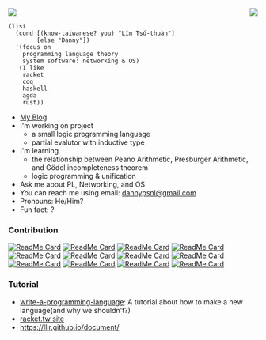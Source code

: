 <img align="right" src="https://github-readme-stats.vercel.app/api/top-langs/?username=dannypsnl&hide=HTML,css,Go,JavaScript" />
<img src="https://github-readme-stats.vercel.app/api?username=dannypsnl&show_icons=true&theme=tokyonight" />

```racket
(list
  (cond [(know-taiwanese? you) "Lîm Tsú-thuàn"]
        [else "Danny"])
  '(focus on
    programming language theory
    system software: networking & OS)
  '(I like
    racket
    coq
    haskell
    agda
    rust))
```

- [My Blog](http://dannypsnl.github.io/)
- I'm working on project
  - a small logic programming language
  - partial evalutor with inductive type
- I'm learning
  - the relationship between Peano Arithmetic, Presburger Arithmetic, and Gödel incompleteness theorem
  - logic programming & unification
- Ask me about PL, Networking, and OS
- You can reach me using email: dannypsnl@gmail.com
- Pronouns: He/Him?
- Fun fact: ?

### Contribution

[![ReadMe Card](https://github-readme-stats.vercel.app/api/pin/?username=dannypsnl&repo=plt-research)](https://github.com/dannypsnl/plt-research)
[![ReadMe Card](https://github-readme-stats.vercel.app/api/pin/?username=dannypsnl&repo=inductive)](https://github.com/dannypsnl/inductive)
[![ReadMe Card](https://github-readme-stats.vercel.app/api/pin/?username=racket-tw&repo=intellij-racket)](https://github.com/racket-tw/intellij-racket)
[![ReadMe Card](https://github-readme-stats.vercel.app/api/pin/?username=dannypsnl&repo=useless-math)](https://github.com/dannypsnl/useless-math)
[![ReadMe Card](https://github-readme-stats.vercel.app/api/pin/?username=llir&repo=llvm)](https://github.com/llir/llvm)
[![ReadMe Card](https://github-readme-stats.vercel.app/api/pin/?username=dannypsnl&repo=xnix)](https://github.com/dannypsnl/xnix)
[![ReadMe Card](https://github-readme-stats.vercel.app/api/pin/?username=intel-go&repo=nff-go)](https://github.com/intel-go/nff-go)
[![ReadMe Card](https://github-readme-stats.vercel.app/api/pin/?username=dannypsnl&repo=redux)](https://github.com/dannypsnl/redux)
[![ReadMe Card](https://github-readme-stats.vercel.app/api/pin/?username=dannypsnl&repo=elz)](https://github.com/dannypsnl/elz)
[![ReadMe Card](https://github-readme-stats.vercel.app/api/pin/?username=dannypsnl&repo=rocket)](https://github.com/dannypsnl/rocket)
[![ReadMe Card](https://github-readme-stats.vercel.app/api/pin/?username=dannypsnl&repo=little-scheme)](https://github.com/dannypsnl/little-scheme)
[![ReadMe Card](https://github-readme-stats.vercel.app/api/pin/?username=racket-tw&repo=cc)](https://github.com/racket-tw/cc)

### Tutorial

- [write-a-programming-language](https://github.com/dannypsnl/write-a-programming-language): A tutorial about how to make a new language(and why we shouldn't?)
- [racket.tw site](https://racket-tw.github.io/)
- https://llir.github.io/document/
